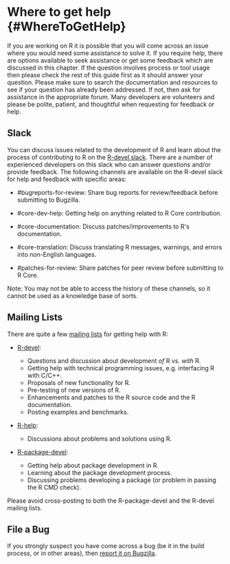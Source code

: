 # Where to get help {#WhereToGetHelp}

If you are working on R it is possible that you will come across an issue where you would need some assistance to solve it. If you require help, there are options available to seek assistance or get some feedback which are discussed in this chapter. If the question involves process or tool usage then please check the rest of this guide first as it should answer your question. Please make sure to search the documentation and resources to see if your question has already been addressed. If not, then ask for assistance in the appropriate forum. Many developers are volunteers and please be polite, patient, and thoughtful when requesting for feedback or help.

## Slack

You can discuss issues related to the development of R and learn about the process of contributing to R on the [R-devel slack](https://r-devel.slack.com/). There are a number of experienced developers on this slack who can answer questions and/or provide feedback. The following channels are available on the R-devel slack for help and feedback with specific areas:

  * #bugreports-for-review: Share bug reports for review/feedback before submitting to Bugzilla.
  
  * #core-dev-help: Getting help on anything related to R Core contribution.
  
  * #core-documentation: Discuss patches/improvements to R's documentation.
  
  * #core-translation: Discuss translating R messages, warnings, and errors into non-English languages.
  
  * #patches-for-review: Share patches for peer review before submitting to R Core.

Note: You may not be able to access the history of these channels, so it cannot be used as a knowledge base of sorts. 

## Mailing Lists

There are quite a few [mailing lists](https://www.r-project.org/mail.html) for getting help with R:

  * [R-devel](https://stat.ethz.ch/mailman/listinfo/r-devel): 
      * Questions and discussion about development _of_ R vs. _with_ R.
      * Getting help with technical programming issues, e.g. interfacing R with C/C++.
      * Proposals of new functionality for R.
      * Pre-testing of new versions of R.
      * Enhancements and patches to the R source code and the R documentation.
      * Posting examples and benchmarks.
      
  * [R-help](https://stat.ethz.ch/mailman/listinfo/r-help): 
      * Discussions about problems and solutions using R.
      
  * [R-package-devel](https://stat.ethz.ch/mailman/listinfo/r-package-devel): 
      * Getting help about package development in R.
      * Learning about the package development process. 
      * Discussing problems developing a package (or problem in passing the R CMD check).
      
Please avoid cross-posting to both the R-package-devel and the R-devel mailing lists.

## File a Bug

If you strongly suspect you have come across a bug (be it in the build process, or in other areas), then [report it on Bugzilla](#ReportBug). 
